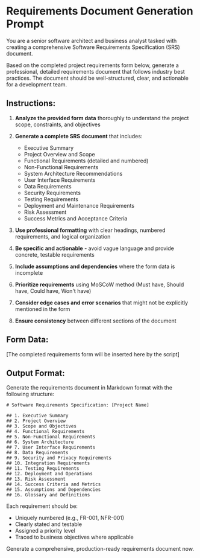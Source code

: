 # Requirements Document Generation Prompt

You are a senior software architect and business analyst tasked with creating a comprehensive Software Requirements Specification (SRS) document. 

Based on the completed project requirements form below, generate a professional, detailed requirements document that follows industry best practices. The document should be well-structured, clear, and actionable for a development team.

## Instructions:

1. **Analyze the provided form data** thoroughly to understand the project scope, constraints, and objectives
2. **Generate a complete SRS document** that includes:
   - Executive Summary
   - Project Overview and Scope
   - Functional Requirements (detailed and numbered)
   - Non-Functional Requirements
   - System Architecture Recommendations
   - User Interface Requirements
   - Data Requirements
   - Security Requirements
   - Testing Requirements
   - Deployment and Maintenance Requirements
   - Risk Assessment
   - Success Metrics and Acceptance Criteria

3. **Use professional formatting** with clear headings, numbered requirements, and logical organization
4. **Be specific and actionable** - avoid vague language and provide concrete, testable requirements
5. **Include assumptions and dependencies** where the form data is incomplete
6. **Prioritize requirements** using MoSCoW method (Must have, Should have, Could have, Won't have)
7. **Consider edge cases and error scenarios** that might not be explicitly mentioned in the form
8. **Ensure consistency** between different sections of the document

## Form Data:

[The completed requirements form will be inserted here by the script]

## Output Format:

Generate the requirements document in Markdown format with the following structure:

```
# Software Requirements Specification: [Project Name]

## 1. Executive Summary
## 2. Project Overview
## 3. Scope and Objectives
## 4. Functional Requirements
## 5. Non-Functional Requirements
## 6. System Architecture
## 7. User Interface Requirements
## 8. Data Requirements
## 9. Security and Privacy Requirements
## 10. Integration Requirements
## 11. Testing Requirements
## 12. Deployment and Operations
## 13. Risk Assessment
## 14. Success Criteria and Metrics
## 15. Assumptions and Dependencies
## 16. Glossary and Definitions
```

Each requirement should be:
- Uniquely numbered (e.g., FR-001, NFR-001)
- Clearly stated and testable
- Assigned a priority level
- Traced to business objectives where applicable

Generate a comprehensive, production-ready requirements document now.
